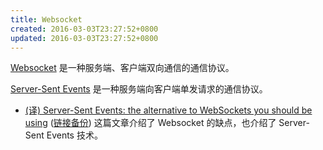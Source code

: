 ```yaml
---
title: Websocket
created: 2016-03-03T23:27:52+0800
updated: 2016-03-03T23:27:52+0800
---
```



[Websocket](https://developer.mozilla.org/zh-CN/docs/Web/API/WebSockets_API) 是一种服务端、客户端双向通信的通信协议。

[Server-Sent Events](https://developer.mozilla.org/zh-CN/docs/Web/API/Server-sent_events) 是一种服务端向客户端单发请求的通信协议。

- [(译) Server-Sent Events: the alternative to WebSockets you should be using](https://shansan.top/2023/03/11/sse-websocket/)  ([链接备份](https://web.archive.org/web/20230509162013/https://shansan.top/2023/03/11/sse-websocket/)) 这篇文章介绍了 Websocket 的缺点，也介绍了 Server-Sent Events 技术。
